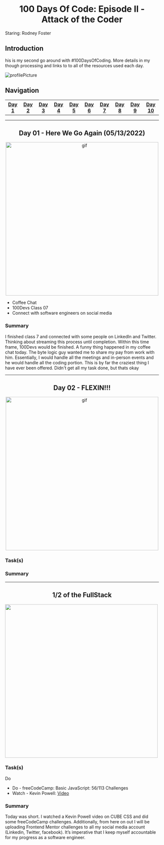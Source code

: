 <!--
Shortcut inline styles
  center element: align="center"
  anchor links: id="day##"
-->

<!--
  Notes:
    No google drive links will work for img elements.
-->
<h1 align="center"> 100 Days Of Code: Episode II - Attack of the Coder </h1>
<p> Staring: Rodney Foster </p>

<h2> Introduction </h2>
<p>his is my second go around with #100DaysOfCoding. More details in my though processing and links to to all of the resources used each day.</p>
<img src="https://drive.google.com/file/d/1yCpm8zdopy0kRBAPo3-lai4LbXNN_XsP/view" alt="profilePicture">
<div id="container">
  <nav>
    <h1> Navigation </h1>
    <table>
      <tr>
        <th><a href="#day1"> Day 1 </a></th>
        <th><a href="#day2"> Day 2 </a></th>
        <th><a href="#day3"> Day 3 </a></th>
        <th><a href="#day4"> Day 4 </a></th>
        <th><a href="#day5"> Day 5 </a></th>
        <th><a href="#day6"> Day 6 </a></th>
        <th><a href="#day7"> Day 7 </a></th>
        <th><a href="#day8"> Day 8 </a></th>
        <th><a href="#day9"> Day 9 </a></th>
        <th><a href="#day10"> Day 10 </a></th>
      </tr>
    </table>
  </nav>
  <hr>
    <h2 id="day1" align="center"> Day 01 - Here We Go Again (05/13/2022) </h2>
    <div id="gif-center" align="center">
      <img  src="https://c.tenor.com/jmiZ4AXO_DoAAAAC/here-we-go-again-gta.gif" alt="gif" height="500px" width="500px">
    </div>
 
  <ul>
    <li>Coffee Chat</li>
    <li>100Devs Class 07</li>
    <li>Connect with software engineers on social media</li>
  </ul>
    <h3> Summary </h3>
    <p> I finished class 7 and connected with some people on LinkedIn and Twitter. Thinking about streaming this    process until completion. Within this time frame, 100Devs would be finished. A funny thing happened in my coffee chat today. The byte logic guy wanted me to share my pay from work with him. Essentially, I would handle all the meetings and in-person events and he would handle all the coding portion. This is by far the craziest thing I have ever been offered. Didn't get all my task done, but thats okay
  </p>
  <hr>
    <h2 id="day2" align="center"> Day 02 - FLEXIN!!! </h2>
    <div id="gif-center" align="center">
      <img src="https://c.tenor.com/c-keT9-x2SgAAAAM/sponge-bob-square-pants-work-out.gif" alt="gif" height="500px" width="500px">
    </div>
   <h3> Task(s) </h3>
  
  <h3> Summary </h3>
  <p></p>

  
  <hr>
  <h2 id="day10" align="center"> 1/2 of the FullStack</h2>
  <div>
    <img src="" alt="" height="500px" width="500px">
  </div>
  <h3>Task(s)</h3>
  <p>Do</p>
  <ul>
    <li> Do - freeCodeCamp: Basic JavaScript: 56/113 Challenges </li>
    <li> Watch - Kevin Powell: <a href="https://www.youtube.com/watch?v=NanhQvnvbR">Video</a> </li>
  </ul>
  <h3>Summary</h3>
  <p>Today was short. I watched a Kevin Powell video on CUBE CSS and did some freeCodeCamp challenges. Additionally, from here on out I will be uploading Frontend Mentor challenges to all my social media account (Linkedin, Twitter, facebook). It’s imperative that I keep myself accountable for my progress as a software engineer.
</p>
  
